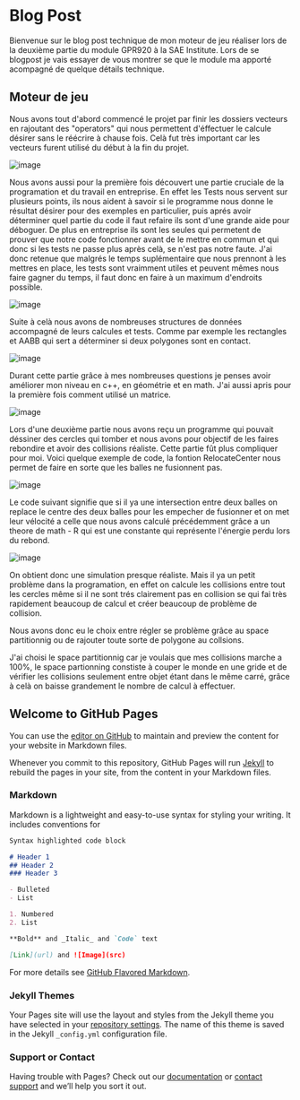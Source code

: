 # Blog Post

Bienvenue sur le blog post technique de mon moteur de jeu réaliser lors de la deuxième partie du module GPR920 à la SAE Institute.
Lors de se blogpost je vais essayer de vous montrer se que le module ma apporté acompagné de quelque détails technique.

## Moteur de jeu

Nous avons tout d'abord commencé le projet par finir les dossiers vecteurs en rajoutant des "operators" qui nous permettent d'éffectuer le calcule désirer sans le réécrire à chause fois. Celà fut très important car les vecteurs furent utilisé du début à la fin du projet.

![image](https://user-images.githubusercontent.com/71375990/126193762-27c1256c-889e-44dd-9edb-7022630af686.png)

Nous avons aussi pour la première fois découvert une partie cruciale de la programation et du travail en entreprise. En effet les Tests nous servent sur plusieurs points, ils nous aident à savoir si le programme nous donne le résultat désirer pour des exemples en particulier, puis aprés avoir déterminer quel partie du code il faut refaire ils sont d'une grande aide pour déboguer. De plus en entreprise ils sont les seules qui permetent de prouver que notre code fonctionner avant de le mettre en commun et qui donc si les tests ne passe plus après celà, se n'est pas notre faute. J'ai donc retenue que malgrés le temps suplémentaire que nous prennont à les mettres en place, les tests sont vraimment utiles et peuvent mêmes nous faire gagner du temps, il faut donc en faire à un maximum d'endroits possible.

![image](https://user-images.githubusercontent.com/71375990/126197453-4ffcef6e-e387-40e7-8024-83daf7ae00fb.png)

Suite à celà nous avons de nombreuses structures de données accompagné de leurs calcules et tests. Comme par exemple les rectangles et AABB qui sert a déterminer si deux polygones sont en contact.

![image](https://user-images.githubusercontent.com/71375990/126197506-d368858c-6582-4c30-98e1-f1ded191e594.png)

Durant cette partie grâce à mes nombreuses questions je penses avoir améliorer mon niveau en c++, en géométrie et en math. J'ai aussi apris pour la première fois comment utilisé un matrice.

![image](https://user-images.githubusercontent.com/71375990/126194261-c032d48b-977e-4aee-afc6-a5223b808aa5.png)

Lors d'une deuxième partie nous avons reçu un programme qui pouvait déssiner des cercles qui tomber et nous avons pour objectif de les faires rebondire et avoir des collisions réaliste. Cette partie fût plus compliquer pour moi. Voici quelque exemple de code, la fontion RelocateCenter nous permet de faire en sorte que les balles ne fusionnent pas.

![image](https://user-images.githubusercontent.com/71375990/126194350-8f93a1a4-5bd6-44bc-b853-a4ef0bec2667.png)

Le code suivant signifie que si il ya une intersection entre deux balles on replace le centre des deux balles pour les empecher de fusionner et on met leur vélocité a celle que nous avons calculé précédemment grâce a un theore de math - R qui est une constante qui représente l'énergie perdu lors du rebond.

![image](https://user-images.githubusercontent.com/71375990/126194507-77ea2daa-90d5-4c24-8311-92514429c5f7.png)

On obtient donc une simulation presque réaliste. Mais il ya un petit problème dans la programation, en effet on calcule les collisions entre tout les cercles même si il ne sont trés clairement pas en collision se qui fai très rapidement beaucoup de calcul et créer beaucoup de problème de collision.

Nous avons donc eu le choix entre régler se problème grâce au space partitionnig ou de rajouter toute sorte de polygone au collsions.

J'ai choisi le space partitionnig car je voulais que mes collisions marche a 100%, le space partionning constiste à couper le monde en une gride et de vérifier les collisions seulement entre objet étant dans le même carré, grâce à celà on baisse grandement le nombre de calcul à effectuer.










## Welcome to GitHub Pages

You can use the [editor on GitHub](https://github.com/PaulOwO/BlogPost/edit/gh-pages/index.md) to maintain and preview the content for your website in Markdown files.

Whenever you commit to this repository, GitHub Pages will run [Jekyll](https://jekyllrb.com/) to rebuild the pages in your site, from the content in your Markdown files.

### Markdown

Markdown is a lightweight and easy-to-use syntax for styling your writing. It includes conventions for

```markdown
Syntax highlighted code block

# Header 1
## Header 2
### Header 3

- Bulleted
- List

1. Numbered
2. List

**Bold** and _Italic_ and `Code` text

[Link](url) and ![Image](src)
```

For more details see [GitHub Flavored Markdown](https://guides.github.com/features/mastering-markdown/).

### Jekyll Themes

Your Pages site will use the layout and styles from the Jekyll theme you have selected in your [repository settings](https://github.com/PaulOwO/BlogPost/settings/pages). The name of this theme is saved in the Jekyll `_config.yml` configuration file.

### Support or Contact

Having trouble with Pages? Check out our [documentation](https://docs.github.com/categories/github-pages-basics/) or [contact support](https://support.github.com/contact) and we’ll help you sort it out.
